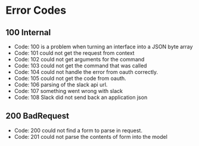 # Error Codes

## 100 Internal

* Code: 100 is a problem when turning an interface into a JSON byte array
* Code: 101 could not get the request from context
* Code: 102 could not get arguments for the command
* Code: 103 could not get the command that was called
* Code: 104 could not handle the error from oauth correctly.
* Code: 105 could not get the code from oauth.
* Code: 106 parsing of the slack api url.
* Code: 107 something went wrong with slack
* Code: 108 Slack did not send back an application json

## 200 BadRequest

* Code: 200 could not find a form to parse in request.
* Code: 201 could not parse the contents of form into the model
